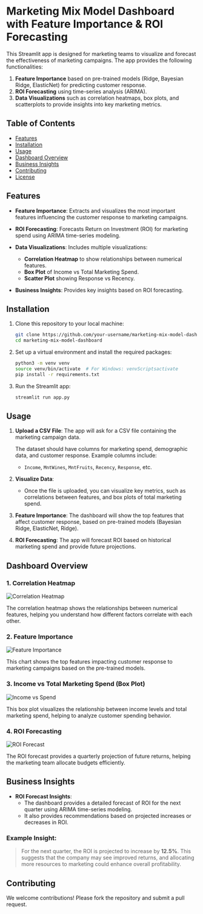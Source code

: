 # Marketing Mix Model Dashboard with Feature Importance & ROI Forecasting

This Streamlit app is designed for marketing teams to visualize and forecast the effectiveness of marketing campaigns. The app provides the following functionalities:
1. **Feature Importance** based on pre-trained models (Ridge, Bayesian Ridge, ElasticNet) for predicting customer response.
2. **ROI Forecasting** using time-series analysis (ARIMA).
3. **Data Visualizations** such as correlation heatmaps, box plots, and scatterplots to provide insights into key marketing metrics.

## Table of Contents
- [Features](#features)
- [Installation](#installation)
- [Usage](#usage)
- [Dashboard Overview](#dashboard-overview)
- [Business Insights](#business-insights)
- [Contributing](#contributing)
- [License](#license)

## Features

- **Feature Importance**: Extracts and visualizes the most important features influencing the customer response to marketing campaigns.
  
- **ROI Forecasting**: Forecasts Return on Investment (ROI) for marketing spend using ARIMA time-series modeling.
  
- **Data Visualizations**: Includes multiple visualizations:
  - **Correlation Heatmap** to show relationships between numerical features.
  - **Box Plot** of Income vs Total Marketing Spend.
  - **Scatter Plot** showing Response vs Recency.

- **Business Insights**: Provides key insights based on ROI forecasting.

## Installation

1. Clone this repository to your local machine:

   ```bash
   git clone https://github.com/your-username/marketing-mix-model-dashboard.git
   cd marketing-mix-model-dashboard
   ```

2. Set up a virtual environment and install the required packages:

   ```bash
   python3 -m venv venv
   source venv/bin/activate  # For Windows: venvScriptsactivate
   pip install -r requirements.txt
   ```

3. Run the Streamlit app:

   ```bash
   streamlit run app.py
   ```

## Usage

1. **Upload a CSV File**: The app will ask for a CSV file containing the marketing campaign data.
   
   The dataset should have columns for marketing spend, demographic data, and customer response. Example columns include:
   - `Income`, `MntWines`, `MntFruits`, `Recency`, `Response`, etc.

2. **Visualize Data**: 
   - Once the file is uploaded, you can visualize key metrics, such as correlations between features, and box plots of total marketing spend.
   
3. **Feature Importance**: The dashboard will show the top features that affect customer response, based on pre-trained models (Bayesian Ridge, ElasticNet, Ridge).
   
4. **ROI Forecasting**: The app will forecast ROI based on historical marketing spend and provide future projections.

## Dashboard Overview

### 1. Correlation Heatmap

![Correlation Heatmap](./images/correlation_heatmap.png)

The correlation heatmap shows the relationships between numerical features, helping you understand how different factors correlate with each other.

### 2. Feature Importance

![Feature Importance](./images/feature_importance.png)

This chart shows the top features impacting customer response to marketing campaigns based on the pre-trained models.

### 3. Income vs Total Marketing Spend (Box Plot)

![Income vs Spend](./images/income_vs_spend.png)

This box plot visualizes the relationship between income levels and total marketing spend, helping to analyze customer spending behavior.

### 4. ROI Forecasting

![ROI Forecast](./images/roi_forecast.png)

The ROI forecast provides a quarterly projection of future returns, helping the marketing team allocate budgets efficiently.

## Business Insights

- **ROI Forecast Insights**:
  - The dashboard provides a detailed forecast of ROI for the next quarter using ARIMA time-series modeling.
  - It also provides recommendations based on projected increases or decreases in ROI.

### Example Insight:
> For the next quarter, the ROI is projected to increase by **12.5%**. This suggests that the company may see improved returns, and allocating more resources to marketing could enhance overall profitability.

## Contributing

We welcome contributions! Please fork the repository and submit a pull request.
